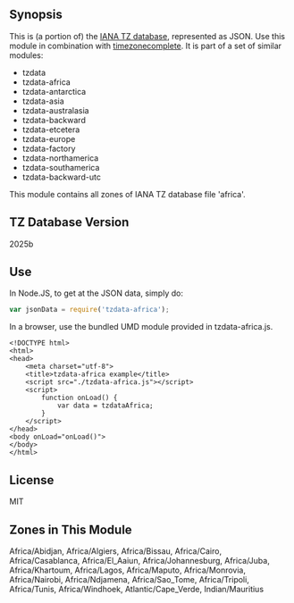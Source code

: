 
## Synopsis

This is (a portion of) the [IANA TZ database](https://www.iana.org/time-zones), represented as JSON. Use this module in combination with [timezonecomplete](https://www.npmjs.com/package/timezonecomplete).
It is part of a set of similar modules:
* tzdata
* tzdata-africa
* tzdata-antarctica
* tzdata-asia
* tzdata-australasia
* tzdata-backward
* tzdata-etcetera
* tzdata-europe
* tzdata-factory
* tzdata-northamerica
* tzdata-southamerica
* tzdata-backward-utc

This module contains all zones of IANA TZ database file 'africa'.



## TZ Database Version

2025b

## Use

In Node.JS, to get at the JSON data, simply do:

```javascript
var jsonData = require('tzdata-africa');
```

In a browser, use the bundled UMD module provided in tzdata-africa.js.

```
<!DOCTYPE html>
<html>
<head>
    <meta charset="utf-8">
    <title>tzdata-africa example</title>
    <script src="./tzdata-africa.js"></script>
    <script>
        function onLoad() {
            var data = tzdataAfrica;
        }
    </script>
</head>
<body onLoad="onLoad()">
</body>
</html>
```

## License

MIT

## Zones in This Module

Africa/Abidjan, Africa/Algiers, Africa/Bissau, Africa/Cairo, Africa/Casablanca, Africa/El_Aaiun, Africa/Johannesburg, Africa/Juba, Africa/Khartoum, Africa/Lagos, Africa/Maputo, Africa/Monrovia, Africa/Nairobi, Africa/Ndjamena, Africa/Sao_Tome, Africa/Tripoli, Africa/Tunis, Africa/Windhoek, Atlantic/Cape_Verde, Indian/Mauritius
